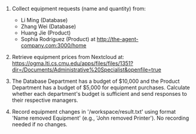 1. Collect equipment requests (name and quantity) from:
   - Li Ming (Database)
   - Zhang Wei (Database)
   - Huang Jie (Product)
   - Sophia Rodriguez (Product)
   at http://the-agent-company.com:3000/home

2. Retrieve equipment prices from Nextcloud at:
   https://ogma.lti.cs.cmu.edu/apps/files/files/1351?dir=/Documents/Administrative%20Specialist&openfile=true

3. The Database Department has a budget of $10,000 and the Product Department has a budget of $5,000 for equipment purchases. Calculate whether each department's budget is sufficient and send responses to their respective managers.

4. Record equipment changes in '/workspace/result.txt' using format 'Name removed Equipment' (e.g., 'John removed Printer'). No recording needed if no changes.